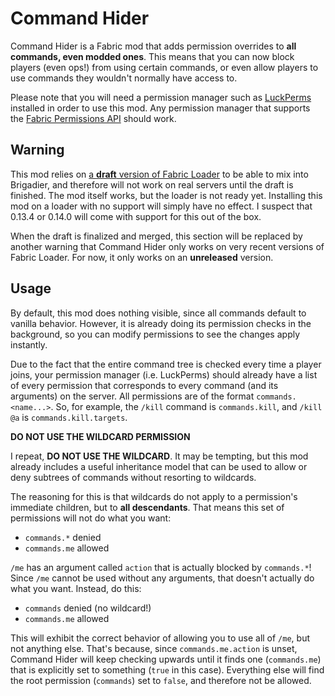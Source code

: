 # Command Hider

Command Hider is a Fabric mod that adds permission overrides to **all commands,
even modded ones**. This means that you can now block players (even ops!) from
using certain commands, or even allow players to use commands they wouldn't
normally have access to.

Please note that you will need a permission manager such as [LuckPerms](
https://luckperms.net) installed in order to use this mod. Any permission
manager that supports the [Fabric Permissions API](
https://github.com/lucko/fabric-permissions-api) should work.

## Warning

This mod relies on [a **draft** version of Fabric Loader](
https://github.com/FabricMC/fabric-loader/pull/630) to be able to mix into
Brigadier, and therefore will not work on real servers until the draft is
finished. The mod itself works, but the loader is not ready yet. Installing this
mod on a loader with no support will simply have no effect. I suspect that
0.13.4 or 0.14.0 will come with support for this out of the box.

When the draft is finalized and merged, this section will be replaced by another
warning that Command Hider only works on very recent versions of Fabric Loader.
For now, it only works on an **unreleased** version.

## Usage

By default, this mod does nothing visible, since all commands default to vanilla
behavior. However, it is already doing its permission checks in the background,
so you can modify permissions to see the changes apply instantly.

Due to the fact that the entire command tree is checked every time a player
joins, your permission manager (i.e. LuckPerms) should already have a list of
every permission that corresponds to every command (and its arguments) on the
server. All permissions are of the format `commands.<name...>`. So, for example,
the `/kill` command is `commands.kill`, and `/kill @a` is
`commands.kill.targets`.

**DO NOT USE THE WILDCARD PERMISSION**

I repeat, **DO NOT USE THE WILDCARD**. It may be tempting, but this mod already
includes a useful inheritance model that can be used to allow or deny subtrees
of commands without resorting to wildcards.

The reasoning for this is that wildcards do not apply to a permission's
immediate children, but to **all descendants**. That means this set of
permissions will not do what you want:

- `commands.*` denied
- `commands.me` allowed

`/me` has an argument called `action` that is actually blocked by `commands.*`!
Since `/me` cannot be used without any arguments, that doesn't actually do what
you want. Instead, do this:

- `commands` denied (no wildcard!)
- `commands.me` allowed

This will exhibit the correct behavior of allowing you to use all of `/me`, but
not anything else. That's because, since `commands.me.action` is unset, Command
Hider will keep checking upwards until it finds one (`commands.me`) that is
explicitly set to something (`true` in this case). Everything else will find the
root permission (`commands`) set to `false`, and therefore not be allowed.
